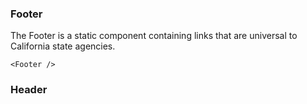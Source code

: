 ### Footer
<p>The Footer is a static component containing links that are universal to California state agencies.</p>

```
<Footer />
```

### Header
